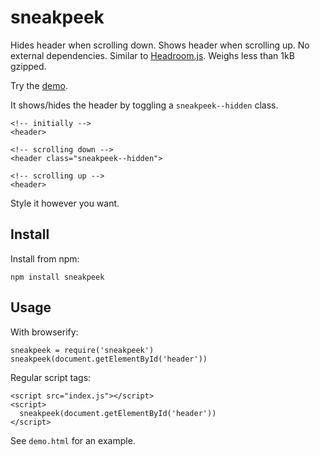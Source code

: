 # sneakpeek

Hides header when scrolling down. Shows header when scrolling up. No external
dependencies. Similar to
[Headroom.js](https://github.com/WickyNilliams/headroom.js). Weighs less than
1kB gzipped.

Try the [demo](http://htmlpreview.github.io/?https://github.com/antris/sneakpeek/blob/master/demo.html).

It shows/hides the header by toggling a `sneakpeek--hidden` class.

    <!-- initially -->
    <header>

    <!-- scrolling down -->
    <header class="sneakpeek--hidden">

    <!-- scrolling up -->
    <header>

Style it however you want.

## Install

Install from npm:

    npm install sneakpeek

## Usage

With browserify:

    sneakpeek = require('sneakpeek')
    sneakpeek(document.getElementById('header'))

Regular script tags:

    <script src="index.js"></script>
    <script>
      sneakpeek(document.getElementById('header'))
    </script>

See `demo.html` for an example.